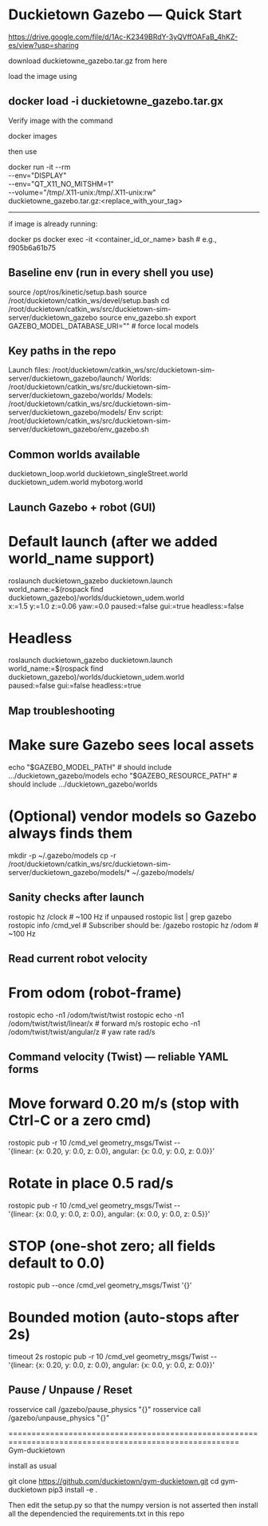 Duckietown Gazebo — Quick Start 
================================================
https://drive.google.com/file/d/1Ac-K2349BRdY-3yQVffOAFaB_4hKZ-es/view?usp=sharing

download duckietowne_gazebo.tar.gz from here

load the image using 

docker load -i duckietowne_gazebo.tar.gx
----------------------------
Verify image with the command 

docker images

then use

docker run -it --rm \
    --env="DISPLAY" \
    --env="QT_X11_NO_MITSHM=1" \
    --volume="/tmp/.X11-unix:/tmp/.X11-unix:rw" \
    duckietowne_gazebo.tar.gz:<replace_with_your_tag>
    


-------------------------
if image is already running:

docker ps
docker exec -it <container_id_or_name> bash     # e.g., f905b6a61b75

Baseline env (run in every shell you use)
-----------------------------------------
source /opt/ros/kinetic/setup.bash
source /root/duckietown/catkin_ws/devel/setup.bash
cd /root/duckietown/catkin_ws/src/duckietown-sim-server/duckietown_gazebo
source env_gazebo.sh
export GAZEBO_MODEL_DATABASE_URI=""   # force local models

Key paths in the repo
---------------------
Launch files:  /root/duckietown/catkin_ws/src/duckietown-sim-server/duckietown_gazebo/launch/
Worlds:        /root/duckietown/catkin_ws/src/duckietown-sim-server/duckietown_gazebo/worlds/
Models:        /root/duckietown/catkin_ws/src/duckietown-sim-server/duckietown_gazebo/models/
Env script:    /root/duckietown/catkin_ws/src/duckietown-sim-server/duckietown_gazebo/env_gazebo.sh

Common worlds available
-----------------------
duckietown_loop.world
duckietown_singleStreet.world
duckietown_udem.world
mybotorg.world

Launch Gazebo + robot (GUI)
---------------------------
# Default launch (after we added world_name support)
roslaunch duckietown_gazebo duckietown.launch \
  world_name:=$(rospack find duckietown_gazebo)/worlds/duckietown_udem.world \
  x:=1.5 y:=1.0 z:=0.06 yaw:=0.0 paused:=false gui:=true headless:=false

# Headless
roslaunch duckietown_gazebo duckietown.launch \
  world_name:=$(rospack find duckietown_gazebo)/worlds/duckietown_udem.world \
  paused:=false gui:=false headless:=true

Map troubleshooting
-------------------
# Make sure Gazebo sees local assets
echo "$GAZEBO_MODEL_PATH"       # should include .../duckietown_gazebo/models
echo "$GAZEBO_RESOURCE_PATH"    # should include .../duckietown_gazebo/worlds

# (Optional) vendor models so Gazebo always finds them
mkdir -p ~/.gazebo/models
cp -r /root/duckietown/catkin_ws/src/duckietown-sim-server/duckietown_gazebo/models/* ~/.gazebo/models/

Sanity checks after launch
--------------------------
rostopic hz /clock              # ~100 Hz if unpaused
rostopic list | grep gazebo
rostopic info /cmd_vel          # Subscriber should be: /gazebo
rostopic hz /odom               # ~100 Hz

Read current robot velocity
---------------------------
# From odom (robot-frame)
rostopic echo -n1 /odom/twist/twist
rostopic echo -n1 /odom/twist/twist/linear/x      # forward m/s
rostopic echo -n1 /odom/twist/twist/angular/z     # yaw rate rad/s

Command velocity (Twist) — reliable YAML forms
----------------------------------------------
# Move forward 0.20 m/s (stop with Ctrl-C or a zero cmd)
rostopic pub -r 10 /cmd_vel geometry_msgs/Twist -- \
'{linear: {x: 0.20, y: 0.0, z: 0.0}, angular: {x: 0.0, y: 0.0, z: 0.0}}'

# Rotate in place 0.5 rad/s
rostopic pub -r 10 /cmd_vel geometry_msgs/Twist -- \
'{linear: {x: 0.0,  y: 0.0, z: 0.0}, angular: {x: 0.0, y: 0.0, z: 0.5}}'

# STOP (one-shot zero; all fields default to 0.0)
rostopic pub --once /cmd_vel geometry_msgs/Twist '{}'

# Bounded motion (auto-stops after 2s)
timeout 2s rostopic pub -r 10 /cmd_vel geometry_msgs/Twist -- \
'{linear: {x: 0.20, y: 0.0, z: 0.0}, angular: {x: 0.0, y: 0.0, z: 0.0}}'

Pause / Unpause / Reset
-----------------------
rosservice call /gazebo/pause_physics "{}"
rosservice call /gazebo/unpause_physics "{}"

========================================================================================================
Gym-duckietown

install as usual 

git clone https://github.com/duckietown/gym-duckietown.git
cd gym-duckietown
pip3 install -e .


Then edit the setup.py so that the numpy version is not asserted
then install all the dependencied the requirements.txt in this repo
